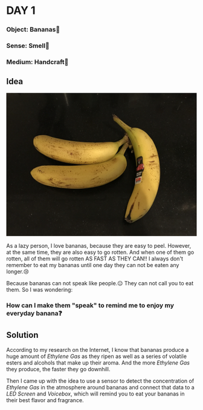 # DAY 1

### Object: Bananas:banana:

### Sense: Smell:nose:

### Medium: Handcraft:straight_ruler:

## Idea

![Img](pics/Day-1/pic-1.jpg)

As a lazy person, I love bananas, because they are easy to peel. However, at the same time, they are also easy to go rotten. And when one of them go rotten, all of them will go rotten AS FAST AS THEY CAN!! I always don't remember to eat my bananas until one day they can not be eaten any longer.:cry:

Because bananas can not speak like people.:expressionless: They can not call you to eat them. So I was wondering:

### How can I make them "speak" to remind me to enjoy my everyday banana:question:

## Solution

According to my research on the Internet, I know that bananas produce a huge amount of *Ethylene Gas* as they ripen as well as a series of volatile esters and alcohols that make up their aroma. And the more *Ethylene Gas* they produce, the faster they go downhill.

Then I came up with the idea to use a sensor to detect the concentration of *Ethylene Gas* in the atmosphere around bananas and connect that data to a *LED Screen* and *Voicebox*, which will remind you to eat your bananas in their best flavor and fragrance.
